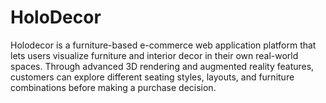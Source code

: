 # HoloDecor
Holodecor is a furniture-based e-commerce web application platform that lets users visualize furniture and interior decor in their own real-world spaces. Through advanced 3D rendering and augmented reality features, customers can explore different seating styles, layouts, and furniture combinations before making a purchase decision.
